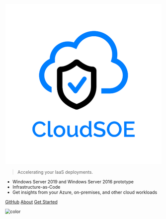 ![logo](_media/logo.png ':size=200x204')

> Accelerating your IaaS deployments.

- Windows Server 2019 and Windows Server 2016 prototype
- Infrastructure-as-Code 
- Get insights from your Azure, on-premises, and other cloud workloads

[GitHub](https://github.com/azure/ausgovcaf-cloudsoe)
[About](#about-this-project)
[Get Started](#getting-started)

![color](#fDfDfD)
